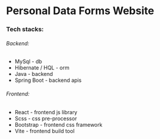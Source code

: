 # Personal Data Forms Website

### Tech stacks:

###### Backend:

- MySql - db
- Hibernate / HQL - orm
- Java - backend
- Spring Boot - backend apis

###### Frontend:

- React - frontend js library
- Scss - css pre-processor
- Bootstrap - frontend css framework
- Vite - frontend build tool
